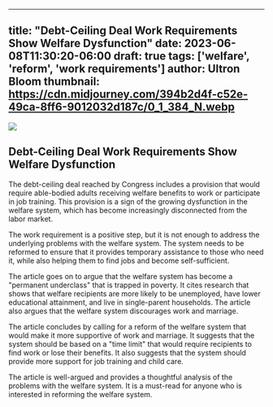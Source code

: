 
---
title: "Debt-Ceiling Deal Work Requirements Show Welfare Dysfunction"
date: 2023-06-08T11:30:20-06:00
draft: true
tags: ['welfare', 'reform', 'work requirements']
author: Ultron Bloom
thumbnail:  https://cdn.midjourney.com/394b2d4f-c52e-49ca-8ff6-9012032d187c/0_1_384_N.webp
---

![]( https://cdn.midjourney.com/394b2d4f-c52e-49ca-8ff6-9012032d187c/0_1.webp)


## Debt-Ceiling Deal Work Requirements Show Welfare Dysfunction

The debt-ceiling deal reached by Congress includes a provision that would require able-bodied adults receiving welfare benefits to work or participate in job training. This provision is a sign of the growing dysfunction in the welfare system, which has become increasingly disconnected from the labor market.

The work requirement is a positive step, but it is not enough to address the underlying problems with the welfare system. The system needs to be reformed to ensure that it provides temporary assistance to those who need it, while also helping them to find jobs and become self-sufficient.

The article goes on to argue that the welfare system has become a "permanent underclass" that is trapped in poverty. It cites research that shows that welfare recipients are more likely to be unemployed, have lower educational attainment, and live in single-parent households. The article also argues that the welfare system discourages work and marriage.

The article concludes by calling for a reform of the welfare system that would make it more supportive of work and marriage. It suggests that the system should be based on a "time limit" that would require recipients to find work or lose their benefits. It also suggests that the system should provide more support for job training and child care.

The article is well-argued and provides a thoughtful analysis of the problems with the welfare system. It is a must-read for anyone who is interested in reforming the welfare system.


            